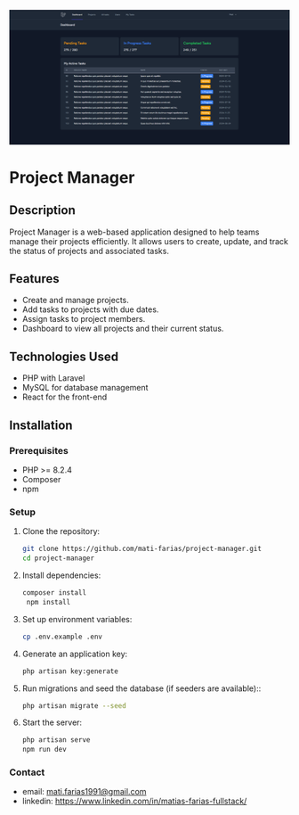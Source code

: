 <p align="center"><img src="Dashboard-project-manager.png" width="600" alt="project-manager-pic"></p>

# Project Manager

## Description
Project Manager is a web-based application designed to help teams manage their projects efficiently. It allows users to create, update, and track the status of projects and associated tasks.

## Features
- Create and manage projects.
- Add tasks to projects with due dates.
- Assign tasks to project members.
- Dashboard to view all projects and their current status.

## Technologies Used
- PHP with Laravel
- MySQL for database management
- React for the front-end

## Installation

### Prerequisites
- PHP >= 8.2.4
- Composer
- npm

### Setup
1. Clone the repository:
   ```bash
   git clone https://github.com/mati-farias/project-manager.git
   cd project-manager
   ```
2. Install dependencies:
   ```bash
   composer install
    npm install
   ```
3. Set up environment variables:
   ```bash
   cp .env.example .env
   ```
4. Generate an application key:
   ```bash
   php artisan key:generate
   ```
5. Run migrations and seed the database (if seeders are available)::
   ```bash
   php artisan migrate --seed
   ```
6. Start the server:
   ```bash
   php artisan serve
   npm run dev
   ```

### Contact
- email: mati.farias1991@gmail.com
- linkedin: https://www.linkedin.com/in/matias-farias-fullstack/